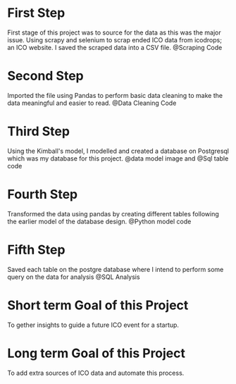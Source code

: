 # First Step
First stage of this project was to source for the data as this was the major issue. Using scrapy and selenium to scrap ended ICO data from icodrops; an ICO website. I saved the scraped data into a CSV file. @Scraping Code

# Second Step
Imported the file using Pandas to perform basic data cleaning to make the data meaningful and easier to read. @Data Cleaning Code

# Third Step
Using the Kimball's model, I modelled and created a database on Postgresql which was my database for this project. @data model image and @Sql table code

# Fourth Step
Transformed the data using pandas by creating different tables following the earlier model of the database design. @Python model code

# Fifth Step
Saved each table on the postgre database where I intend to perform some query on the data for analysis @SQL Analysis

# Short term Goal of this Project
To gether insights to guide a future ICO event for a startup.

# Long term Goal of this Project
To add extra sources of ICO data and automate this process.
